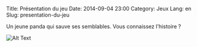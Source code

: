 Title: Présentation du jeu
Date: 2014-09-04 23:00
Category: Jeux
Lang: en
Slug: presentation-du-jeu

Un jeune panda qui sauve ses semblables. Vous connaissez l'histoire ?

![Alt Text]({filename}/images/ecran-de-depart_fond.png)
